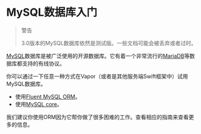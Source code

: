 # MySQL数据库入门

> 警告
> 
> 3.0版本的MySQL数据库依然是测试版。一些文档可能会被丢弃或者过时。

[MySQL](https://www.mysql.com/)数据库是被广泛使用的开源数据库。它有着一个非常流行的[MariaDB](https://mariadb.com/)等数据库都支持的有线协议。

你可以通过一下任意一种方式在Vapor（或者是其他服务端Swift框架中）试用MySQL数据库。

* 使用[Fluent MySQL ORM](https://docs.vapor.codes/3.0/mysql/fluent/)。
* 使用[MySQL core](https://docs.vapor.codes/3.0/mysql/core/)。

我们建议你使用ORM因为它帮你做了很多困难的工作。查看相应的指南来查看更多的信息。